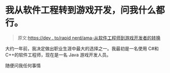 # 我从软件工程转到游戏开发，问我什么都行。

> 原文:[https://dev . to/rapid nerd/ama-从软件工程师到游戏开发者的转换](https://dev.to/rapidnerd/ama-switching-from-a-software-engineer-to-a-games-developer)

大约一年前，我决定做出职业生涯中最大的选择之一。我最初是一名使用 C#和 C++的软件工程师，现在是一名 Java 游戏开发人员。

随便问我任何事情